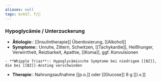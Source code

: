 ```yaml
---
aliases: null
tags: m/m17, f/🧠
---
```

### Hypoglycämie / Unterzuckerung 
- **Ätiologie**:: [[Insulintherapie]] Überdosierung, [[Alkohol]]
- **Symptome**:: Unruhe, Zittern, Schwitzen, [[Tachykardie]], Heißhunger, Verwirrtheit, Reizbarkeit, Apathie, [[Koma]], ggf. Konvulsionen
<!--SR:!2023-01-08,4,270-->
	- **Whipple Trias**:: Hypoglycämiscche Symptome bei niedrigem [[BZ]], die bei [[BZ]]-Anstieg verschwinden
- **Therapie**:: Nahrungsaufnahme [[p.o.]] oder [[Glucose]] 8 g [[i.v.]]